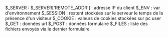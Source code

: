 $_SERVER : 
    $_SERVER['REMOTE_ADDR'] : adresse IP du client
$_ENV : var d'environnement
$_SESSION : restent stockées sur le serveur le temps de la présence d'un visiteur
$_COOKIE : valeurs de cookies stockées sur pc user
$_GET : données url
$_POST : données formulaire
$_FILES : liste des fichiers envoyés via le dernier formulaire
